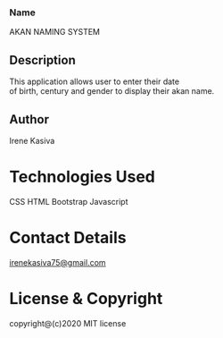 ### Name
AKAN NAMING SYSTEM

## Description 
This application allows user to enter their date <br>of birth, century and gender to display their akan name.

## Author
Irene Kasiva

# Technologies Used
CSS
HTML
Bootstrap
Javascript

# Contact Details
irenekasiva75@gmail.com

# License & Copyright
copyright@(c)2020 
MIT license

